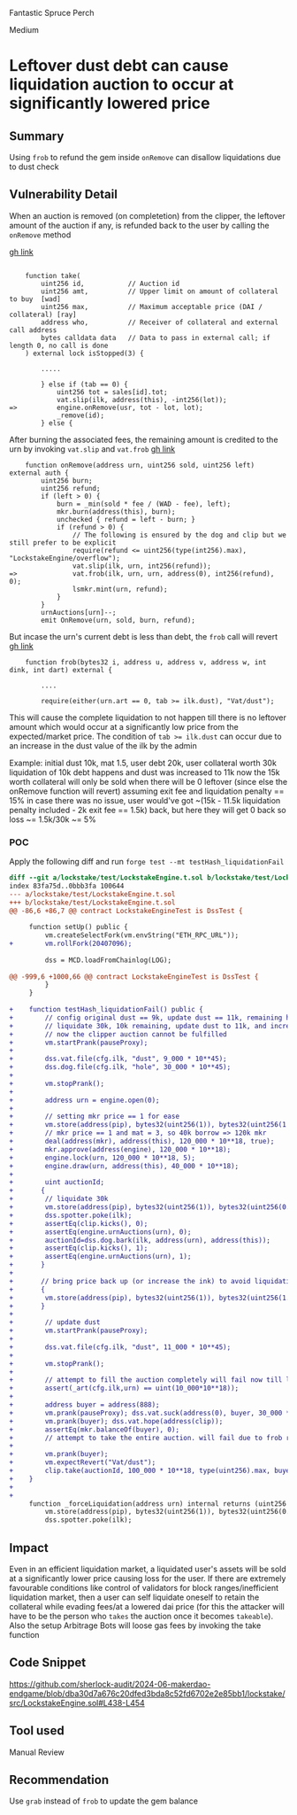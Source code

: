 Fantastic Spruce Perch

Medium

# Leftover dust debt can cause liquidation auction to occur at significantly lowered price

## Summary
Using `frob` to refund the gem inside `onRemove` can disallow liquidations due to dust check

## Vulnerability Detail
When an auction is removed (on completetion) from the clipper, the leftover amount of the auction if any, is refunded back to the user by calling the `onRemove` method

[gh link](https://github.com/sherlock-audit/2024-06-makerdao-endgame/blob/dba30d7a676c20dfed3bda8c52fd6702e2e85bb1/lockstake/src/LockstakeClipper.sol#L415-L420)
```solidity

    function take(
        uint256 id,           // Auction id
        uint256 amt,          // Upper limit on amount of collateral to buy  [wad]
        uint256 max,          // Maximum acceptable price (DAI / collateral) [ray]
        address who,          // Receiver of collateral and external call address
        bytes calldata data   // Data to pass in external call; if length 0, no call is done
    ) external lock isStopped(3) {
        
        .....

        } else if (tab == 0) {
            uint256 tot = sales[id].tot;
            vat.slip(ilk, address(this), -int256(lot));
=>          engine.onRemove(usr, tot - lot, lot);
            _remove(id);
        } else {
```

After burning the associated fees, the remaining amount is credited to the urn by invoking `vat.slip` and `vat.frob`
[gh link](https://github.com/sherlock-audit/2024-06-makerdao-endgame/blob/dba30d7a676c20dfed3bda8c52fd6702e2e85bb1/lockstake/src/LockstakeEngine.sol#L438-L454)
```solidity
    function onRemove(address urn, uint256 sold, uint256 left) external auth {
        uint256 burn;
        uint256 refund;
        if (left > 0) {
            burn = _min(sold * fee / (WAD - fee), left);
            mkr.burn(address(this), burn);
            unchecked { refund = left - burn; }
            if (refund > 0) {
                // The following is ensured by the dog and clip but we still prefer to be explicit
                require(refund <= uint256(type(int256).max), "LockstakeEngine/overflow");
                vat.slip(ilk, urn, int256(refund));
=>              vat.frob(ilk, urn, urn, address(0), int256(refund), 0);
                lsmkr.mint(urn, refund);
            }
        }
        urnAuctions[urn]--;
        emit OnRemove(urn, sold, burn, refund);
```

But incase the urn's current debt is less than debt, the `frob` call will revert
[gh link](https://github.com/makerdao/dss/blob/fa4f6630afb0624d04a003e920b0d71a00331d98/src/vat.sol#L173)
```solidity
    function frob(bytes32 i, address u, address v, address w, int dink, int dart) external {

        ....

        require(either(urn.art == 0, tab >= ilk.dust), "Vat/dust");
```

This will cause the complete liquidation to not happen till there is no leftover amount which would occur at a significantly low price from the expected/market price. The condition of `tab >= ilk.dust` can occur due to an increase in the dust value of the ilk by the admin

Example:
initial dust 10k, mat 1.5, user debt 20k, user collateral worth 30k
liquidation of 10k debt happens and dust was increased to 11k
now the 15k worth collateral will only be sold when there will be 0 leftover (since else the onRemove function will revert)
assuming exit fee and liquidation penalty == 15%
in case there was no issue, user would've got ~(15k - 11.5k liquidation penalty included - 2k exit fee == 1.5k) back, but here they will get 0 back
so loss ~= 1.5k/30k ~= 5%   

### POC
Apply the following diff and run `forge test --mt testHash_liquidationFail`
```diff
diff --git a/lockstake/test/LockstakeEngine.t.sol b/lockstake/test/LockstakeEngine.t.sol
index 83fa75d..0bbb3fa 100644
--- a/lockstake/test/LockstakeEngine.t.sol
+++ b/lockstake/test/LockstakeEngine.t.sol
@@ -86,6 +86,7 @@ contract LockstakeEngineTest is DssTest {
 
     function setUp() public {
         vm.createSelectFork(vm.envString("ETH_RPC_URL"));
+        vm.rollFork(20407096);
 
         dss = MCD.loadFromChainlog(LOG);
 
@@ -999,6 +1000,66 @@ contract LockstakeEngineTest is DssTest {
         }
     }
 
+    function testHash_liquidationFail() public {
+        // config original dust == 9k, update dust == 11k, remaining hole == 30k, user debt == 40k
+        // liquidate 30k, 10k remaining, update dust to 11k, and increase the asset price/increase the ink of user ie. preventing further liquidation
+        // now the clipper auction cannot be fulfilled 
+        vm.startPrank(pauseProxy);
+
+        dss.vat.file(cfg.ilk, "dust", 9_000 * 10**45);
+        dss.dog.file(cfg.ilk, "hole", 30_000 * 10**45);
+
+        vm.stopPrank();
+        
+        address urn = engine.open(0);
+
+        // setting mkr price == 1 for ease
+        vm.store(address(pip), bytes32(uint256(1)), bytes32(uint256(1 * 10**18)));
+        // mkr price == 1 and mat = 3, so 40k borrow => 120k mkr
+        deal(address(mkr), address(this), 120_000 * 10**18, true);
+        mkr.approve(address(engine), 120_000 * 10**18);
+        engine.lock(urn, 120_000 * 10**18, 5);
+        engine.draw(urn, address(this), 40_000 * 10**18);
+
+        uint auctionId;
+       {
+        // liquidate 30k
+        vm.store(address(pip), bytes32(uint256(1)), bytes32(uint256(0.98 * 10**18))); // Force liquidation
+        dss.spotter.poke(ilk);
+        assertEq(clip.kicks(), 0);
+        assertEq(engine.urnAuctions(urn), 0);
+        auctionId=dss.dog.bark(ilk, address(urn), address(this));
+        assertEq(clip.kicks(), 1);
+        assertEq(engine.urnAuctions(urn), 1);
+       }
+
+       // bring price back up (or increase the ink) to avoid liquidation of remaining position
+       {
+        vm.store(address(pip), bytes32(uint256(1)), bytes32(uint256(1.2 * 10**18)));
+       }
+
+        // update dust
+        vm.startPrank(pauseProxy);
+
+        dss.vat.file(cfg.ilk, "dust", 11_000 * 10**45);
+
+        vm.stopPrank();
+
+        // attempt to fill the auction completely will fail now till left becomes zero
+        assert(_art(cfg.ilk,urn) == uint(10_000*10**18));
+        
+        address buyer = address(888);
+        vm.prank(pauseProxy); dss.vat.suck(address(0), buyer, 30_000 * 10**45);
+        vm.prank(buyer); dss.vat.hope(address(clip));
+        assertEq(mkr.balanceOf(buyer), 0);
+        // attempt to take the entire auction. will fail due to frob reverting
+
+        vm.prank(buyer); 
+        vm.expectRevert("Vat/dust");
+        clip.take(auctionId, 100_000 * 10**18, type(uint256).max, buyer, "");
+    }
+
+
     function _forceLiquidation(address urn) internal returns (uint256 id) {
         vm.store(address(pip), bytes32(uint256(1)), bytes32(uint256(0.05 * 10**18))); // Force liquidation
         dss.spotter.poke(ilk);

```

## Impact
Even in an efficient liquidation market, a liquidated user's assets will be sold at a significantly lower price causing loss for the user. If there are extremely favourable conditions like control of validators for block ranges/inefficient liquidation market, then a user can self liquidate oneself to retain the collateral while evading fees/at a lowered dai price (for this the attacker will have to be the person who `takes` the auction once it becomes `takeable`). Also the setup Arbitrage Bots will loose gas fees by invoking the take function  

## Code Snippet
https://github.com/sherlock-audit/2024-06-makerdao-endgame/blob/dba30d7a676c20dfed3bda8c52fd6702e2e85bb1/lockstake/src/LockstakeEngine.sol#L438-L454

## Tool used
Manual Review

## Recommendation
Use `grab` instead of `frob` to update the gem balance
